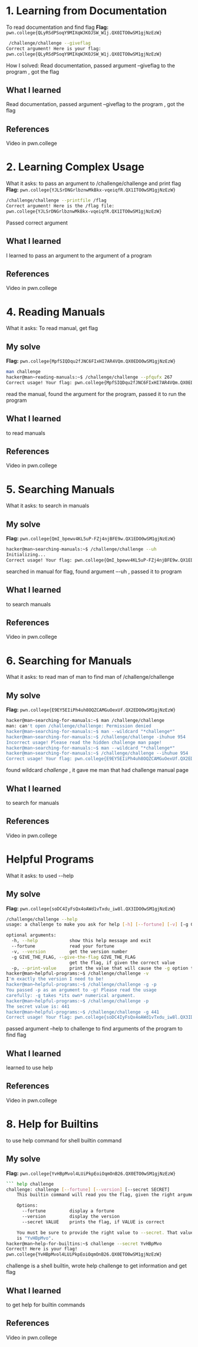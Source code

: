 # 1. Learning from Documentation
To read documentation and find flag
**Flag:**` pwn.college{QLyRSdPSoqY9MIXqWJKOJSW_W1j.QX0ITO0wSM1gjNzEzW}`
``` bash
 /challenge/challenge --giveflag
Correct argument! Here is your flag:
pwn.college{QLyRSdPSoqY9MIXqWJKOJSW_W1j.QX0ITO0wSM1gjNzEzW}
```
How I solved: Read documentation, passed argument –giveflag to the program , got the flag
## What I learned
Read documentation, passed argument –giveflag to the program , got the flag

## References 
Video in pwn.college

# 2. Learning Complex Usage
What it asks: to pass an argument to /challenge/challenge and print flag
**Flag:** `pwn.college{YJLSrDNGrlbznwMkBkx-vqeiqfR.QX1ITO0wSM1gjNzEzW}`
 ``` bash 
 /challenge/challenge --printfile /flag
Correct argument! Here is the /flag file:
pwn.college{YJLSrDNGrlbznwMkBkx-vqeiqfR.QX1ITO0wSM1gjNzEzW}
```
Passed correct argument


## What I learned
I learned to pass an argument to the argument of a program

## References 
Video in pwn.college

# 4.	Reading Manuals
What it asks: To read manual, get flag

## My solve

**Flag:** `pwn.college{MpfSIQDqu2fJNC6FIxHI7AR4VQm.QX0EDO0wSM1gjNzEzW}`

``` bash 
man challenge
hacker@man~reading-manuals:~$ /challenge/challenge --pfqufx 267
Correct usage! Your flag: pwn.college{MpfSIQDqu2fJNC6FIxHI7AR4VQm.QX0EDO0wSM1gjNzEzW}
```

read the manual, found the argument for the program, passed it to run the program

## What I learned
to read manuals 

## References 
Video in pwn.college

# 5.	Searching Manuals
What it asks: to search in manuals


## My solve

**Flag:** `pwn.college{QmI_bpewv4KL5uP-FZj4njBFE9w.QX1EDO0wSM1gjNzEzW}`
```bash man challenge
hacker@man~searching-manuals:~$ /challenge/challenge --uh
Initializing...
Correct usage! Your flag: pwn.college{QmI_bpewv4KL5uP-FZj4njBFE9w.QX1EDO0wSM1gjNzEzW}
```


searched in manual for flag, found argument –-uh , passed it to program



## What I learned
to search manuals

## References 
Video in pwn.college

# 6.	Searching for Manuals
What it asks: to read man of man to find man of /challenge/challenge


## My solve

**Flag:** `pwn.college{E9EY5EIiPh4uh8OQZCAMGuOexUf.QX2EDO0wSM1gjNzEzW}`

``` bash man man
hacker@man~searching-for-manuals:~$ man /challenge/challenge
man: can't open /challenge/challenge: Permission denied
hacker@man~searching-for-manuals:~$ man --wildcard "*challenge*"
hacker@man~searching-for-manuals:~$ /challenge/challenge -ihuhue 954
Incorrect usage! Please read the hidden challenge man page!
hacker@man~searching-for-manuals:~$ man --wildcard "*challenge*"
hacker@man~searching-for-manuals:~$ /challenge/challenge --ihuhue 954
Correct usage! Your flag: pwn.college{E9EY5EIiPh4uh8OQZCAMGuOexUf.QX2EDO0wSM1gjNzEzW}
```

 found wildcard *challenge* , it gave me man that had challenge manual page 

## What I learned
to search for manuals

## References 
Video in pwn.college

# Helpful Programs
What it asks: to used --help


## My solve

**Flag:** `pwn.college{soDC4IyFsQx4oAWd1vTxdu_iw8l.QX3IDO0wSM1gjNzEzW}`
``` bash
/challenge/challenge --help
usage: a challenge to make you ask for help [-h] [--fortune] [-v] [-g GIVE_THE_FLAG] [-p]

optional arguments:
  -h, --help            show this help message and exit
  --fortune             read your fortune
  -v, --version         get the version number
  -g GIVE_THE_FLAG, --give-the-flag GIVE_THE_FLAG
                        get the flag, if given the correct value
  -p, --print-value     print the value that will cause the -g option to give you the flag
hacker@man~helpful-programs:~$ /challenge/challenge -v
I'm exactly the version I need to be!
hacker@man~helpful-programs:~$ /challenge/challenge -g -p
You passed -p as an argument to -g! Please read the usage
carefully: -g takes *its own* numerical argument.
hacker@man~helpful-programs:~$ /challenge/challenge -p
The secret value is: 441
hacker@man~helpful-programs:~$ /challenge/challenge -g 441
Correct usage! Your flag: pwn.college{soDC4IyFsQx4oAWd1vTxdu_iw8l.QX3IDO0wSM1gjNzEzW}

```


passed argument –help to challenge to find arguments of the program to find flag

## What I learned
learned to use help

## References 
Video in pwn.college

# 8.	Help for Builtins
to use help command for shell builtin command

## My solve

**Flag:** `pwn.college{YvHBpMvol4LUiPkpEoiOqmOnB26.QX0ETO0wSM1gjNzEzW}`
``` bash
``` help challenge
challenge: challenge [--fortune] [--version] [--secret SECRET]
    This builtin command will read you the flag, given the right arguments!

    Options:
      --fortune         display a fortune
      --version         display the version
      --secret VALUE    prints the flag, if VALUE is correct

    You must be sure to provide the right value to --secret. That value
    is "YvHBpMvo".
hacker@man~help-for-builtins:~$ challenge --secret YvHBpMvo
Correct! Here is your flag!
pwn.college{YvHBpMvol4LUiPkpEoiOqmOnB26.QX0ETO0wSM1gjNzEzW}
```

challenge is a shell builtin, wrote help challenge to get information and get flag


## What I learned
to get help for builtin commands

## References 
Video in pwn.college

